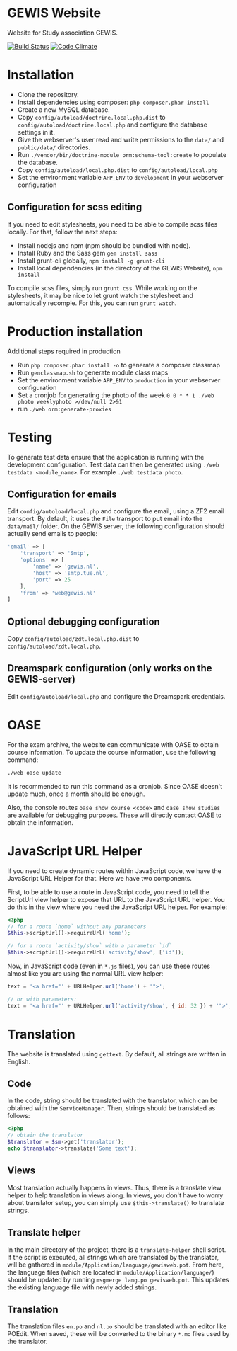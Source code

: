 GEWIS Website
=============

Website for Study association GEWIS.

[![Build Status](https://travis-ci.org/GEWIS/gewisweb.png)](https://travis-ci.org/GEWIS/gewisweb)  [![Code Climate](https://codeclimate.com/github/GEWIS/gewisweb/badges/gpa.svg)](https://codeclimate.com/github/GEWIS/gewisweb)

Installation
============

- Clone the repository.
- Install dependencies using composer: `php composer.phar install`
- Create a new MySQL database.
- Copy `config/autoload/doctrine.local.php.dist` to
  `config/autoload/doctrine.local.php` and configure the database settings in
  it.
- Give the webserver's user read and write permissions to the `data/` and
  `public/data/` directories.
- Run `./vendor/bin/doctrine-module orm:schema-tool:create` to populate the
  database.
- Copy `config/autoload/local.php.dist` to `config/autoload/local.php`
- Set the environment variable `APP_ENV` to `development` in your webserver configuration

Configuration for scss editing
------------------------------

If you need to edit stylesheets, you need to be able to compile scss files
locally. For that, follow the next steps:

- Install nodejs and npm (npm should be bundled with node).
- Install Ruby and the Sass gem `gem install sass`
- Install grunt-cli globally, `npm install -g grunt-cli`
- Install local dependencies (in the directory of the GEWIS Website), `npm install`

To compile scss files, simply run `grunt css`. While working on the
stylesheets, it may be nice to let grunt watch the stylesheet and
automatically recomple. For this, you can run `grunt watch`.

Production installation
============
Additional steps required in production
- Run `php composer.phar install -o` to generate a composer classmap
- Run `genclassmap.sh` to generate module class maps
- Set the environment variable `APP_ENV` to `production` in your webserver configuration
- Set a cronjob for generating the photo of the week `0 0 * * 1 ./web photo weeklyphoto >/dev/null 2>&1`
- run `./web orm:generate-proxies`

Testing
============
To generate test data ensure that the application is running with the development configuration. Test data can
then be generated using `./web testdata <module_name>`. For example `./web testdata photo`.

Configuration for emails
------------------------

Edit `config/autoload/local.php` and configure the email, using a ZF2 email
transport. By default, it uses the `File` transport to put email into the
`data/mail/` folder. On the GEWIS server, the following configuration should
actually send emails to people:

```php
'email' => [
    'transport' => 'Smtp',
    'options' => [
        'name' => 'gewis.nl',
        'host' => 'smtp.tue.nl',
        'port' => 25
    ],
    'from' => 'web@gewis.nl'
]
```

Optional debugging configuration
--------------------------------

Copy `config/autoload/zdt.local.php.dist` to `config/autoload/zdt.local.php`.

Dreamspark configuration (only works on the GEWIS-server)
---------------------------------------------------------

Edit `config/autoload/local.php` and configure the Dreamspark credentials.

OASE
====

For the exam archive, the website can communicate with OASE to obtain course
information. To update the course information, use the following command:

```bash
./web oase update
```

It is recommended to run this command as a cronjob. Since OASE doesn't update
much, once a month should be enough.

Also, the console routes `oase show course <code>` and `oase show studies` are
available for debugging purposes. These will directly contact OASE to obtain
the information.

JavaScript URL Helper
=====================

If you need to create dynamic routes within JavaScript code, we have the
JavaScript URL Helper for that. Here we have two components.

First, to be able to use a route in JavaScript code, you need to tell the
ScriptUrl view helper to expose that URL to the JavaScript URL helper. You do
this in the view where you need the JavaScript URL helper. For example:

```php
<?php
// for a route `home` without any parameters
$this->scriptUrl()->requireUrl('home');

// for a route `activity/show` with a parameter `id`
$this->scriptUrl()->requireUrl('activity/show', ['id']);
```

Now, in JavaScript code (even in `*.js` files), you can use these routes
almost like you are using the normal URL view helper:

```javascript
text = '<a href="' + URLHelper.url('home') + '">';

// or with parameters:
text = '<a href="' + URLHelper.url('activity/show', { id: 32 }) + '">';

```

Translation
===========

The website is translated using `gettext`. By default, all strings are written
in English.

Code
----

In the code, string should be translated with the translator, which can be
obtained with the `ServiceManager`. Then, strings should be translated as
follows:

```php
<?php
// obtain the translator
$translator = $sm->get('translator');
echo $translator->translate('Some text');
```

Views
-----

Most translation actually happens in views. Thus, there is a translate view
helper to help translation in views along. In views, you don't have to worry
about translator setup, you can simply use `$this->translate()` to translate
strings.

Translate helper
----------------

In the main directory of the project, there is a `translate-helper` shell
script. If the script is executed, all strings which are translated by the
translator, will be gathered in `module/Application/language/gewisweb.pot`.
From here, the language files (which are located in
`module/Application/language/`) should be updated by running `msgmerge lang.po
gewisweb.pot`. This updates the existing language file with newly added
strings.

Translation
-----------
The translation files `en.po` and `nl.po` should be translated with an editor
like POEdit. When saved, these will be converted to the binary `*.mo` files
used by the translator.

